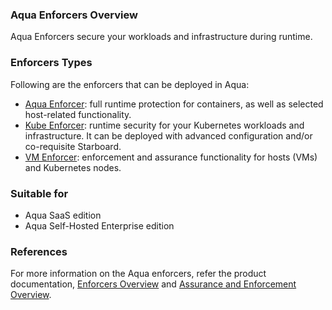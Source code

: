 ### Aqua Enforcers Overview

Aqua Enforcers secure your workloads and infrastructure during runtime.

### Enforcers Types
Following are the enforcers that can be deployed in Aqua:
* [Aqua Enforcer](https://github.com/KoppulaRajender/deployments/tree/6.5_dev/enforcers/aqua_enforcer): full runtime protection for containers, as well as selected host-related functionality.
* [Kube Enforcer](https://github.com/KoppulaRajender/deployments/tree/6.5_dev/enforcers/kube_enforcer): runtime security for your Kubernetes workloads and infrastructure. It can be deployed with advanced configuration and/or co-requisite Starboard.
* [VM Enforcer](https://github.com/KoppulaRajender/deployments/tree/6.5_dev/enforcers/vm_enforcer): enforcement and assurance functionality for hosts (VMs) and Kubernetes nodes.

### Suitable for
* Aqua SaaS edition
* Aqua Self-Hosted Enterprise edition

### References
For more information on the Aqua enforcers, refer the product documentation, [Enforcers Overview](https://docs.aquasec.com/docs/enforcers-overview) and [Assurance and Enforcement Overview](https://docs.aquasec.com/docs/assurance-and-enforcement-overview).


